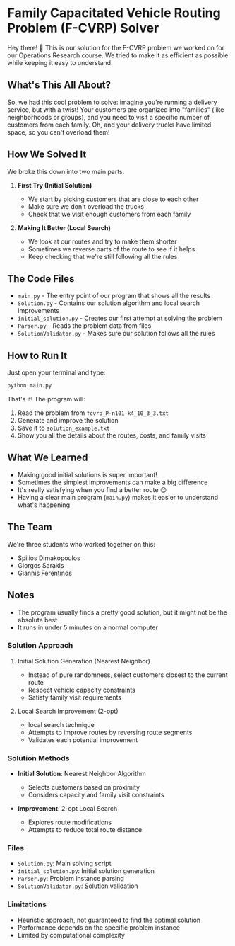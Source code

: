 # Family Capacitated Vehicle Routing Problem (F-CVRP) Solver

Hey there! 👋 This is our solution for the F-CVRP problem we worked on for our Operations Research course. We tried to make it as efficient as possible while keeping it easy to understand.

## What's This All About?

So, we had this cool problem to solve: imagine you're running a delivery service, but with a twist! Your customers are organized into "families" (like neighborhoods or groups), and you need to visit a specific number of customers from each family. Oh, and your delivery trucks have limited space, so you can't overload them!

## How We Solved It

We broke this down into two main parts:

1. **First Try (Initial Solution)**
   - We start by picking customers that are close to each other
   - Make sure we don't overload the trucks
   - Check that we visit enough customers from each family

2. **Making It Better (Local Search)**
   - We look at our routes and try to make them shorter
   - Sometimes we reverse parts of the route to see if it helps
   - Keep checking that we're still following all the rules

## The Code Files

- `main.py` - The entry point of our program that shows all the results
- `Solution.py` - Contains our solution algorithm and local search improvements
- `initial_solution.py` - Creates our first attempt at solving the problem
- `Parser.py` - Reads the problem data from files
- `SolutionValidator.py` - Makes sure our solution follows all the rules

## How to Run It

Just open your terminal and type:
```bash
python main.py
```

That's it! The program will:
1. Read the problem from `fcvrp_P-n101-k4_10_3_3.txt`
2. Generate and improve the solution
3. Save it to `solution_example.txt`
4. Show you all the details about the routes, costs, and family visits

## What We Learned

- Making good initial solutions is super important!
- Sometimes the simplest improvements can make a big difference
- It's really satisfying when you find a better route 😊
- Having a clear main program (`main.py`) makes it easier to understand what's happening

## The Team

We're three students who worked together on this:
- Spilios Dimakopoulos
- Giorgos Sarakis
- Giannis Ferentinos

## Notes

- The program usually finds a pretty good solution, but it might not be the absolute best
- It runs in under 5 minutes on a normal computer

### Solution Approach
1. Initial Solution Generation (Nearest Neighbor)
   - Instead of pure randomness, select customers closest to the current route
   - Respect vehicle capacity constraints
   - Satisfy family visit requirements

2. Local Search Improvement (2-opt)
   - local search technique
   - Attempts to improve routes by reversing route segments
   - Validates each potential improvement

### Solution Methods
- **Initial Solution**: Nearest Neighbor Algorithm
  - Selects customers based on proximity
  - Considers capacity and family visit constraints

- **Improvement**: 2-opt Local Search
  - Explores route modifications
  - Attempts to reduce total route distance

### Files
- `Solution.py`: Main solving script
- `initial_solution.py`: Initial solution generation
- `Parser.py`: Problem instance parsing
- `SolutionValidator.py`: Solution validation

### Limitations
- Heuristic approach, not guaranteed to find the optimal solution
- Performance depends on the specific problem instance
- Limited by computational complexity
